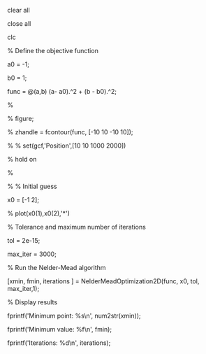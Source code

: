 clear all

close all

clc

% Define the objective function

a0 = -1;

b0 = 1;

func = @(a,b) (a- a0).^2 + (b - b0).^2;

%

% figure;

% zhandle = fcontour(func, [-10 10 -10 10]);

% % set(gcf,'Position',[10 10 1000 2000])

% hold on

%

% % Initial guess

x0 = [-1 2];

% plot(x0(1),x0(2),'*')

% Tolerance and maximum number of iterations

tol = 2e-15;

max_iter = 3000;

% Run the Nelder-Mead algorithm

[xmin, fmin, iterations ] = NelderMeadOptimization2D(func, x0, tol, max_iter,1);

% Display results

fprintf('Minimum point: %s\n', num2str(xmin));

fprintf('Minimum value: %f\n', fmin);

fprintf('Iterations: %d\n', iterations);
